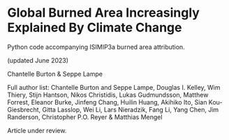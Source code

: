 # Global Burned Area Increasingly Explained By Climate Change

Python code accompanying ISIMIP3a burned area attribution.

(updated June 2023)

Chantelle Burton & Seppe Lampe

Full author list: Chantelle Burton and Seppe Lampe, Douglas I. Kelley, Wim Thiery, Stijn Hantson, Nikos Christidis, Lukas Gudmundsson, Matthew Forrest, Eleanor Burke, Jinfeng Chang, Huilin Huang, Akihiko Ito, Sian Kou-Giesbrecht, Gitta Lasslop, Wei Li, Lars Nieradzik, Fang Li, Yang Chen, Jim Randerson, Christopher P.O. Reyer & Matthias Mengel

Article under review.
